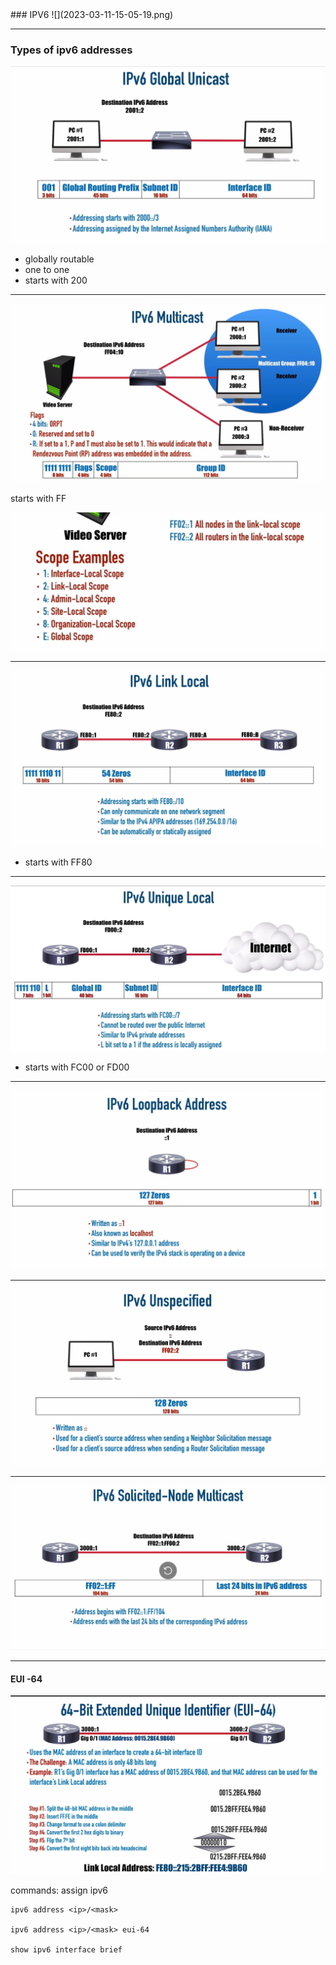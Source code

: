 <link rel="stylesheet" type="text/css" href="..\markcss.css">
### IPV6
![](2023-03-11-15-05-19.png)

---
### Types of ipv6 addresses
![](2023-03-11-14-55-57.png)
- globally routable
- one to one
- starts with 200
---
![](2023-03-11-14-58-57.png)

starts with FF

![](2023-03-11-15-04-02.png)

---

 ![](2023-03-11-15-11-42.png)

- starts with FF80

--- 

![](2023-03-11-15-15-50.png)

- starts with FC00 or FD00

--- 
![](2023-03-11-15-17-53.png)

---

![](2023-03-11-15-20-03.png)

--- 

![](2023-03-11-15-21-57.png)

--- 

#### EUI -64

![](2023-03-11-15-24-52.png)

commands:
assign ipv6

```
ipv6 address <ip>/<mask>

ipv6 address <ip>/<mask> eui-64

show ipv6 interface brief
```

```

```



